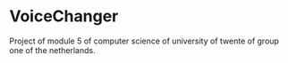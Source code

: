 # VoiceChanger
Project of module 5 of computer science of university of twente of group one of the netherlands.
